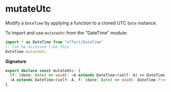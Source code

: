# mutateUtc

Modify a `DateTime` by applying a function to a cloned UTC `Date` instance.

To import and use `mutateUtc` from the "DateTime" module:

```ts
import * as DateTime from "effect/DateTime"
// Can be accessed like this
DateTime.mutateUtc
```

**Signature**

```ts
export declare const mutateUtc: {
  (f: (date: Date) => void): <A extends DateTime>(self: A) => DateTime.PreserveZone<A>
  <A extends DateTime>(self: A, f: (date: Date) => void): DateTime.PreserveZone<A>
}
```
